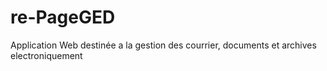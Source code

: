 # re-PageGED
Application Web destinée a la gestion des courrier, documents et archives electroniquement
